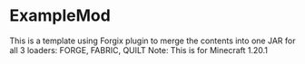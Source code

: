 # ExampleMod

This is a template using Forgix plugin to merge the contents into one JAR for all 3 loaders: FORGE, FABRIC, QUILT
Note: This is for Minecraft 1.20.1
